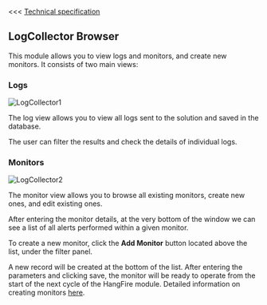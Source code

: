 <<< [Technical specification](techspec.md)

## LogCollector Browser

This module allows you to view logs and monitors, and create new monitors. 
It consists of two main views:

### Logs
![LogCollector1](https://github.com/user-attachments/assets/55b8be60-73cb-42ce-8354-eeda99cdae7d)

The log view allows you to view all logs sent to the solution and saved in the database.

The user can filter the results and check the details of individual logs.

### Monitors
![LogCollector2](https://github.com/user-attachments/assets/6559c57d-8cb7-4a3f-bd18-4b0f242143cf)

The monitor view allows you to browse all existing monitors, create new ones, and edit existing ones.

After entering the monitor details, at the very bottom of the window we can see a list of all alerts performed within a given monitor.

To create a new monitor, click the **Add Monitor** button located above the list, under the filter panel.

A new record will be created at the bottom of the list. After entering the parameters and clicking save, the monitor will be ready to operate
from the start of the next cycle of the HangFire module. Detailed information on creating monitors [here](Monitors.md#Create-monitors).
